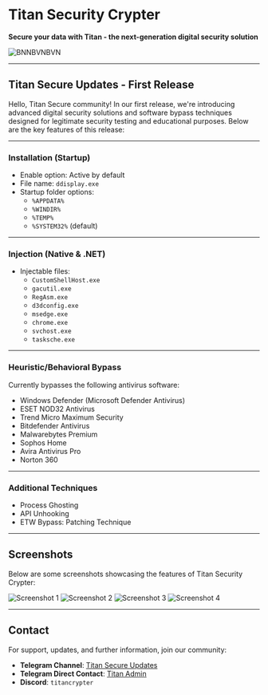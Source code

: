 # Titan Security Crypter

**Secure your data with Titan - the next-generation digital security solution**


![BNNBVNBVN](https://github.com/user-attachments/assets/dd103866-a334-4811-832a-dd8e43ca27b0)


---

## Titan Secure Updates - First Release

Hello, Titan Secure community! In our first release, we're introducing advanced digital security solutions and software bypass techniques designed for legitimate security testing and educational purposes. Below are the key features of this release:
 
---

### Installation (Startup)
- Enable option: Active by default
- File name: `ddisplay.exe`
- Startup folder options:
  - `%APPDATA%`
  - `%WINDIR%`
  - `%TEMP%`
  - `%SYSTEM32%` (default)

---

### Injection (Native & .NET)
- Injectable files:
  - `CustomShellHost.exe`
  - `gacutil.exe`
  - `RegAsm.exe`
  - `d3dconfig.exe`
  - `msedge.exe`
  - `chrome.exe`
  - `svchost.exe`
  - `tasksche.exe`

---

### Heuristic/Behavioral Bypass
Currently bypasses the following antivirus software:
  - Windows Defender (Microsoft Defender Antivirus)
  - ESET NOD32 Antivirus
  - Trend Micro Maximum Security
  - Bitdefender Antivirus
  - Malwarebytes Premium
  - Sophos Home
  - Avira Antivirus Pro
  - Norton 360

---

### Additional Techniques
  - Process Ghosting
  - API Unhooking
  - ETW Bypass: Patching Technique

---

## Screenshots

Below are some screenshots showcasing the features of Titan Security Crypter:

![Screenshot 1](https://github.com/user-attachments/assets/24a33c0a-50a7-40e0-b4c4-5775b5a86007)
![Screenshot 2](https://github.com/user-attachments/assets/1df8daab-ef76-4172-82b4-e7da30064968)
![Screenshot 3](https://github.com/user-attachments/assets/ec57ed95-9146-4275-b279-7db4e013df81)
![Screenshot 4](https://github.com/user-attachments/assets/cda06600-26fa-43a2-9720-7e359ad6326b)

---

## Contact

For support, updates, and further information, join our community:

- **Telegram Channel**: [Titan Secure Updates](https://t.me/TitanSecureUpdates)
- **Telegram Direct Contact**: [Titan Admin](https://t.me/TitanAdminSecure)
- **Discord**: `titancrypter`
